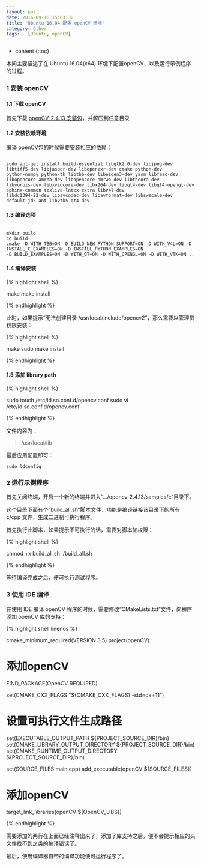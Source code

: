 ```yaml
---
layout: post
date: 2016-09-16 15:03:30
title: "Ubuntu 16.04 配置 openCV 环境"
category: Other
tags:   [Ubuntu, openCV]
---
```


* content
{:toc}

本问主要描述了在 Ubuntu 16.04(x64) 环境下配置openCV，以及运行示例程序的过程。

### 1 安装 openCV

#### 1.1 下载 openCV

首先下载 [openCV-2.4.13 安装包](https://github.com/Itseez/opencv/archive/2.4.13.zip)，并解压到任意目录

#### 1.2 安装依赖环境

编译 openCV包的时候需要安装相应的依赖：

```shell

sudo apt-get install build-essential libgtk2.0-dev libjpeg-dev libtiff5-dev libjasper-dev libopenexr-dev cmake python-dev
python-numpy python-tk libtbb-dev libeigen3-dev yasm libfaac-dev libopencore-amrnb-dev libopencore-amrwb-dev libtheora-dev 
libvorbis-dev libxvidcore-dev libx264-dev libqt4-dev libqt4-opengl-dev sphinx-common texlive-latex-extra libv4l-dev 
libdc1394-22-dev libavcodec-dev libavformat-dev libswscale-dev default-jdk ant libvtk5-qt4-dev

```

#### 1.3 编译选项

```shell

mkdir build
cd build
cmake -D WITH_TBB=ON -D BUILD_NEW_PYTHON_SUPPORT=ON -D WITH_V4L=ON -D INSTALL_C_EXAMPLES=ON -D INSTALL_PYTHON_EXAMPLES=ON 
-D BUILD_EXAMPLES=ON -D WITH_QT=ON -D WITH_OPENGL=ON -D WITH_VTK=ON ..

```

#### 1.4 编译安装

{% highlight shell %}

make
make install

{% endhighlight %}

此时，如果提示“无法创建目录 /usr/local/include/opencv2”，那么需要以管理员权限安装：

{% highlight shell %}

make
sudo make install

{% endhighlight %}

#### 1.5 添加 library path

{% highlight shell %}

sudo touch /etc/ld.so.conf.d/opencv.conf
sudo vi /etc/ld.so.conf.d/opencv.conf

{% endhighlight %}

文件内容为：

> /usr/local/lib

最后应用配置即可：

``sudo ldconfig``

### 2 运行示例程序

首先关闭终端，开启一个新的终端并进入“.../opencv-2.4.13/samples/c”目录下。

这个目录下面有个“build_all.sh”脚本文件，功能是编译链接该目录下的所有 c/cpp 文件，生成二进制可执行程序。

首先执行此脚本，如果提示不可执行的话，需要对脚本加权限：

{% highlight shell %}

chmod +x build_all.sh
./build_all.sh

{% endhighlight %}

等待编译完成之后，便可执行测试程序。

### 3 使用 IDE 编译

在使用 IDE 编译 openCV 程序的时候，需要修改“CMakeLists.txt”文件，向程序添加 openCV 库的支持：


{% highlight shell linenos %}

cmake_minimum_required(VERSION 3.5)
project(openCV)

# 添加openCV
FIND_PACKAGE(OpenCV REQUIRED)

set(CMAKE_CXX_FLAGS "${CMAKE_CXX_FLAGS} -std=c++11")

# 设置可执行文件生成路径
set(EXECUTABLE_OUTPUT_PATH ${PROJECT_SOURCE_DIR}/bin)
set(CMAKE_LIBRARY_OUTPUT_DIRECTORY ${PROJECT_SOURCE_DIR}/bin)
set(CMAKE_RUNTIME_OUTPUT_DIRECTORY ${PROJECT_SOURCE_DIR}/bin)

set(SOURCE_FILES main.cpp)
add_executable(openCV ${SOURCE_FILES})

# 添加openCV
target_link_libraries(openCV ${OpenCV_LIBS})

{% endhighlight %}

需要添加的两行在上面已经注释出来了，添加了库支持之后，便不会提示相应的头文件找不到之类的编译错误了。

最后，使用编译器自带的编译功能便可运行程序了。











